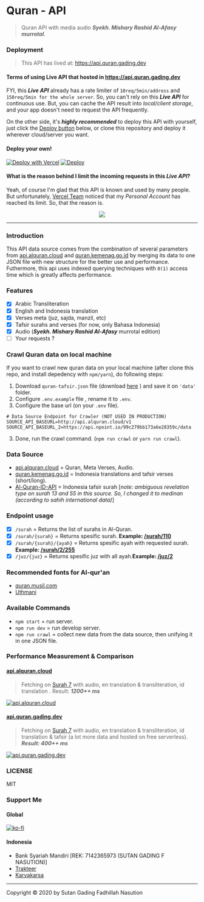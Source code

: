 # Quran - API

> Quran API with media audio ***Syekh. Mishary Rashid Al-Afasy murrotal***.

### Deployment
> This API has lived at: https://api.quran.gading.dev

#### Terms of using Live API that hosted in https://api.quran.gading.dev
FYI, this ***Live API*** already has a rate limiter of `10req/5min/address` and `150req/5min for the whole server`. So, you can't rely on this ***Live API*** for continuous use. But, you can cache the API result into *local/client storage*, and your app doesn't need to request the API frequently.

On the other side, it's ***highly recommended*** to deploy this API with yourself, just click the [Deploy button](#deploy-your-own) below, or clone this repository and deploy it wherever cloud/server you want.

#### Deploy your own!
[![Deploy with Vercel](https://vercel.com/button)](https://vercel.com/new/git/external?repository-url=https%3A%2F%2Fgithub.com%2Fsutanlab%2Fquran-api)
[![Deploy](https://www.herokucdn.com/deploy/button.svg)](https://heroku.com/deploy?template=https://github.com/afrizaloky/quran-api/tree/heroku-deploy)

#### What is the reason behind I limit the incoming requests in this *Live API*?
Yeah, of course I'm glad that this API is known and used by many people. But unfortunately, [Vercel Team](https://vercel.com) noticed that my *Personal Account* has reached its limit. So, that the reason is.

<div align="center">
  <img src="https://user-images.githubusercontent.com/38345393/172392200-a5297480-ff57-4300-8360-95e3cc7d271d.png" />
</div>

---

### Introduction
This API data source comes from the combination of several parameters from [api.alquran.cloud](https://api.alquran.cloud) and [quran.kemenag.go.id](https://quran.kemenag.go.id) by merging its data to one JSON file with new structure for the better use and performance. Futhermore, this api uses indexed querying techniques with `0(1)` access time which is greatly affects performance.

### Features
- [x] Arabic Transliteration
- [x] English and Indonesia translation
- [x] Verses meta (juz, sajda, manzil, etc)
- [x] Tafsir surahs and verses (for now, only Bahasa Indonesia)
- [x] Audio (***Syekh. Mishary Rashid Al-Afasy*** murrotal edition)
- [ ] Your requests ?

### Crawl Quran data on local machine
If you want to crawl new quran data on your local machine (after clone this repo, and install depedency with `npm/yarn`), do following steps:

1. Download `quran-tafsir.json` file (download [here](https://github.com/gadingnst/quran.machine/blob/main/src/app/data/quran-tafsir.json) ) and save it on `'data'` folder.
2. Configure `.env.example` file , rename it to `.env`.
3. Configure the base url (on your `.env` file).

```
# Data Source Endpoint for Crawler (NOT USED IN PRODUCTION)
SOURCE_API_BASEURL=http://api.alquran.cloud/v1
SOURCE_API_BASEURL_2=https://api.npoint.io/99c279bb173a6e28359c/data
```

3. Done, run the crawl command. (`npm run crawl` or `yarn run crawl`).


### Data Source
- [api.alquran.cloud](https://api.alquran.cloud) = Quran, Meta Verses, Audio.
- [quran.kemenag.go.id](https://quran.kemenag.go.id) = Indonesia translations and tafsir verses (short/long).
- [Al-Quran-ID-API](https://github.com/bachors/Al-Quran-ID-API) = Indonesia tafsir surah [*note: ambiguous revelation type on surah 13 and 55 in this source. So, I changed it to medinan (according to sahih international data)*]

### Endpoint usage
- [x] `/surah` = Returns the list of surahs in Al-Quran.
- [x] `/surah/{surah}` = Returns spesific surah. **Example: [/surah/110](https://api.quran.gading.dev/surah/110)**
- [x] `/surah/{surah}/{ayah}` = Returns spesific ayah with requested surah. **Example: [/surah/2/255](https://api.quran.gading.dev/surah/2/255)**
- [x] `/juz/{juz}` = Returns spesific juz with all ayah.**Example: [/juz/2](https://api.quran.gading.dev/juz/2)**

### Recommended fonts for Al-qur'an
- [quran.musil.com](http://quran.mursil.com/Web-Print-Publishing-Quran-Text-Graphics-Fonts-and-Downloads/fonts-optimized-for-quran)
- [Uthmani](https://groups.google.com/forum/#!topic/colteachers/Y6iKganK0tQ)

### Available Commands
- `npm start` = run server.
- `npm run dev` = run develop server.
- `npm run crawl` = collect new data from the data source, then unifying it in one JSON file.

### Performance Measurement & Comparison

#### [api.alquran.cloud](https://api.alquran.cloud)

> Fetching on [Surah 7](https://api.alquran.cloud/surah/7/editions/quran-simple-enhanced,ar.alafasy,en.transliteration,en.sahih,id.indonesian) with audio, en translation & transliteration, id translation . Result: ***1200++ ms***

[![api.alquran.cloud](https://raw.githubusercontent.com/sutanlab/quran-api/master/screenshots/api.alquran.cloud.jpeg)](https://raw.githubusercontent.com/sutanlab/quran-api/master/screenshots/api.alquran.cloud.jpeg)

#### [api.quran.gading.dev](https://api.quran.gading.dev)

> Fetching on [Surah 7](https://api.quran.gading.dev/surah/7) with audio, en translation & transliteration, id translation & tafsir (a lot more data and hosted on free serverless). ***Result: 400++ ms***

[![api.quran.gading.dev](https://raw.githubusercontent.com/sutanlab/quran-api/master/screenshots/api.quran.sutanlab.id.jpeg)](https://raw.githubusercontent.com/sutanlab/quran-api/master/screenshots/api.quran.sutanlab.id.jpeg)

### LICENSE
MIT

### Support Me

#### Global
[![ko-fi](https://www.ko-fi.com/img/githubbutton_sm.svg)](https://ko-fi.com/B0B71P7PB)

#### Indonesia
- Bank Syariah Mandiri [REK: 7142365973 (SUTAN GADING F NASUTION)]
- [Trakteer](https://trakteer.id/sutanlab)
- [Karyakarsa](https://karyakarsa.com/sutanlab)

---
Copyright © 2020 by Sutan Gading Fadhillah Nasution
